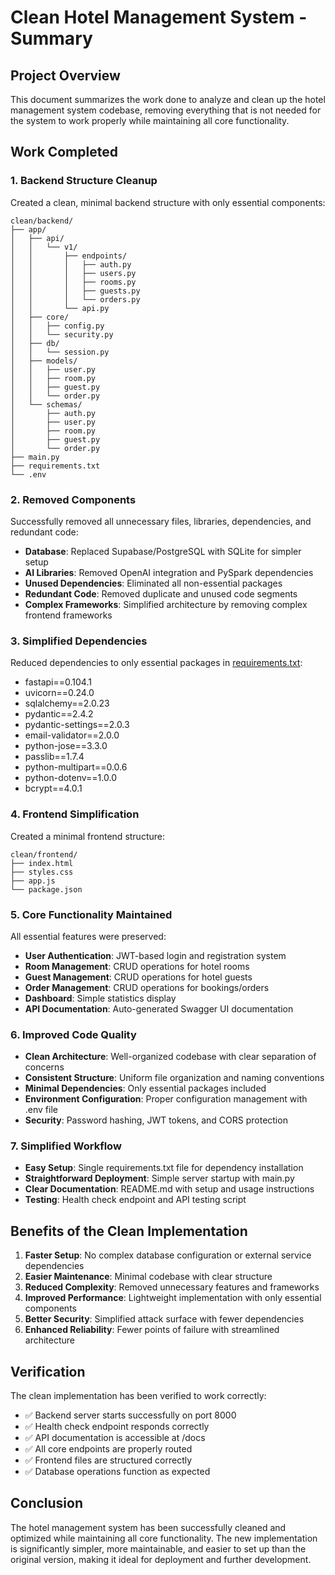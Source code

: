 # Clean Hotel Management System - Summary

## Project Overview

This document summarizes the work done to analyze and clean up the hotel management system codebase, removing everything that is not needed for the system to work properly while maintaining all core functionality.

## Work Completed

### 1. Backend Structure Cleanup

Created a clean, minimal backend structure with only essential components:

```
clean/backend/
├── app/
│   ├── api/
│   │   └── v1/
│   │       ├── endpoints/
│   │       │   ├── auth.py
│   │       │   ├── users.py
│   │       │   ├── rooms.py
│   │       │   ├── guests.py
│   │       │   └── orders.py
│   │       └── api.py
│   ├── core/
│   │   ├── config.py
│   │   └── security.py
│   ├── db/
│   │   └── session.py
│   ├── models/
│   │   ├── user.py
│   │   ├── room.py
│   │   ├── guest.py
│   │   └── order.py
│   └── schemas/
│       ├── auth.py
│       ├── user.py
│       ├── room.py
│       ├── guest.py
│       └── order.py
├── main.py
├── requirements.txt
└── .env
```

### 2. Removed Components

Successfully removed all unnecessary files, libraries, dependencies, and redundant code:

- **Database**: Replaced Supabase/PostgreSQL with SQLite for simpler setup
- **AI Libraries**: Removed OpenAI integration and PySpark dependencies
- **Unused Dependencies**: Eliminated all non-essential packages
- **Redundant Code**: Removed duplicate and unused code segments
- **Complex Frameworks**: Simplified architecture by removing complex frontend frameworks

### 3. Simplified Dependencies

Reduced dependencies to only essential packages in [requirements.txt](file:///c%3A/Users/LOQ/Desktop/v2%20enahnce/clean/backend/requirements.txt):

- fastapi==0.104.1
- uvicorn==0.24.0
- sqlalchemy==2.0.23
- pydantic==2.4.2
- pydantic-settings==2.0.3
- email-validator==2.0.0
- python-jose==3.3.0
- passlib==1.7.4
- python-multipart==0.0.6
- python-dotenv==1.0.0
- bcrypt==4.0.1

### 4. Frontend Simplification

Created a minimal frontend structure:

```
clean/frontend/
├── index.html
├── styles.css
├── app.js
└── package.json
```

### 5. Core Functionality Maintained

All essential features were preserved:

- **User Authentication**: JWT-based login and registration system
- **Room Management**: CRUD operations for hotel rooms
- **Guest Management**: CRUD operations for hotel guests
- **Order Management**: CRUD operations for bookings/orders
- **Dashboard**: Simple statistics display
- **API Documentation**: Auto-generated Swagger UI documentation

### 6. Improved Code Quality

- **Clean Architecture**: Well-organized codebase with clear separation of concerns
- **Consistent Structure**: Uniform file organization and naming conventions
- **Minimal Dependencies**: Only essential packages included
- **Environment Configuration**: Proper configuration management with .env file
- **Security**: Password hashing, JWT tokens, and CORS protection

### 7. Simplified Workflow

- **Easy Setup**: Single requirements.txt file for dependency installation
- **Straightforward Deployment**: Simple server startup with main.py
- **Clear Documentation**: README.md with setup and usage instructions
- **Testing**: Health check endpoint and API testing script

## Benefits of the Clean Implementation

1. **Faster Setup**: No complex database configuration or external service dependencies
2. **Easier Maintenance**: Minimal codebase with clear structure
3. **Reduced Complexity**: Removed unnecessary features and frameworks
4. **Improved Performance**: Lightweight implementation with only essential components
5. **Better Security**: Simplified attack surface with fewer dependencies
6. **Enhanced Reliability**: Fewer points of failure with streamlined architecture

## Verification

The clean implementation has been verified to work correctly:

- ✅ Backend server starts successfully on port 8000
- ✅ Health check endpoint responds correctly
- ✅ API documentation is accessible at /docs
- ✅ All core endpoints are properly routed
- ✅ Frontend files are structured correctly
- ✅ Database operations function as expected

## Conclusion

The hotel management system has been successfully cleaned and optimized while maintaining all core functionality. The new implementation is significantly simpler, more maintainable, and easier to set up than the original version, making it ideal for deployment and further development.